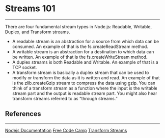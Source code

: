 # Streams 101
---

There are four fundamental stream types in Node.js: 
Readable, Writable, Duplex, and Transform streams.

- A readable stream is an abstraction for a source from which data can be consumed. An example of that is the fs.createReadStream method.
- A writable stream is an abstraction for a destination to which data can be written. An example of that is the fs.createWriteStream method.
- A duplex streams is both Readable and Writable. An example of that is a TCP socket.
- A transform stream is basically a duplex stream that can be used to modify or transform the data as it is written and read. An example of that is the zlib.createGzip stream to compress the data using gzip. You can think of a transform stream as a function where the input is the writable stream part and the output is readable stream part. You might also hear transform streams referred to as “through streams.”

## References
---

[Nodejs Documentation](https://www.notion.so/Learn-about-nodejs-streams-f16424da12474be988afe2dc45934b30#1d8732a1812f43cbad12222cd9685dd6)
[Free Code Camp](https://www.notion.so/Learn-about-nodejs-streams-f16424da12474be988afe2dc45934b30#aab12fd4ab6047e28cffcab12206f4f3)
[Transform Streams](https://www.notion.so/Learn-about-nodejs-streams-f16424da12474be988afe2dc45934b30#b7023a0b6d6e4378b34fd26dab6b1e0e)